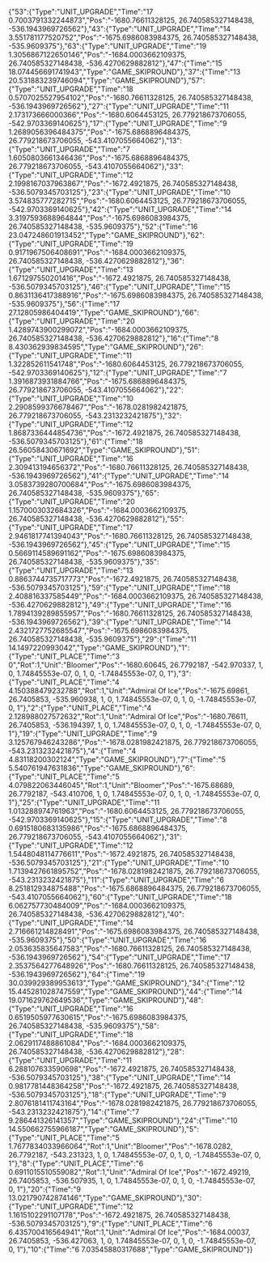{"53":{"Type":"UNIT_UPGRADE","Time":"17 0.7003791332244873","Pos":"-1680.76611328125, 26.740585327148438, -536.1943969726562"},"43":{"Type":"UNIT_UPGRADE","Time":"14 3.551781177520752","Pos":"-1675.6986083984375, 26.740585327148438, -535.9609375"},"63":{"Type":"UNIT_UPGRADE","Time":"19 1.3056867122650146","Pos":"-1684.0003662109375, 26.740585327148438, -536.4270629882812"},"47":{"Time":"15 18.074456691741943","Type":"GAME_SKIPROUND"},"37":{"Time":"13 20.531883239746094","Type":"GAME_SKIPROUND"},"57":{"Type":"UNIT_UPGRADE","Time":"18 0.5707025527954102","Pos":"-1680.76611328125, 26.740585327148438, -536.1943969726562"},"27":{"Type":"UNIT_UPGRADE","Time":"11 2.173173666000366","Pos":"-1680.6064453125, 26.779218673706055, -542.9703369140625"},"17":{"Type":"UNIT_UPGRADE","Time":"9 1.2689056396484375","Pos":"-1675.6868896484375, 26.779218673706055, -543.4107055664062"},"13":{"Type":"UNIT_UPGRADE","Time":"7 1.6050803661346436","Pos":"-1675.6868896484375, 26.779218673706055, -543.4107055664062"},"33":{"Type":"UNIT_UPGRADE","Time":"12 2.1998167037963867","Pos":"-1672.4921875, 26.740585327148438, -536.5079345703125"},"23":{"Type":"UNIT_UPGRADE","Time":"10 3.574835777282715","Pos":"-1680.6064453125, 26.779218673706055, -542.9703369140625"},"42":{"Type":"UNIT_UPGRADE","Time":"14 3.3197593688964844","Pos":"-1675.6986083984375, 26.740585327148438, -535.9609375"},"52":{"Time":"16 23.047248601913452","Type":"GAME_SKIPROUND"},"62":{"Type":"UNIT_UPGRADE","Time":"19 0.9171967506408691","Pos":"-1684.0003662109375, 26.740585327148438, -536.4270629882812"},"36":{"Type":"UNIT_UPGRADE","Time":"13 1.671297550201416","Pos":"-1672.4921875, 26.740585327148438, -536.5079345703125"},"46":{"Type":"UNIT_UPGRADE","Time":"15 0.8631136417388916","Pos":"-1675.6986083984375, 26.740585327148438, -535.9609375"},"56":{"Time":"17 27.12805986404419","Type":"GAME_SKIPROUND"},"66":{"Type":"UNIT_UPGRADE","Time":"20 1.4289743900299072","Pos":"-1684.0003662109375, 26.740585327148438, -536.4270629882812"},"16":{"Time":"8 8.430362939834595","Type":"GAME_SKIPROUND"},"26":{"Type":"UNIT_UPGRADE","Time":"11 1.322852611541748","Pos":"-1680.6064453125, 26.779218673706055, -542.9703369140625"},"12":{"Type":"UNIT_UPGRADE","Time":"7 1.3916873931884766","Pos":"-1675.6868896484375, 26.779218673706055, -543.4107055664062"},"22":{"Type":"UNIT_UPGRADE","Time":"10 2.2908599376678467","Pos":"-1678.0281982421875, 26.779218673706055, -543.2313232421875"},"32":{"Type":"UNIT_UPGRADE","Time":"12 1.8687336444854736","Pos":"-1672.4921875, 26.740585327148438, -536.5079345703125"},"61":{"Time":"18 26.56058430671692","Type":"GAME_SKIPROUND"},"51":{"Type":"UNIT_UPGRADE","Time":"16 2.309413194656372","Pos":"-1680.76611328125, 26.740585327148438, -536.1943969726562"},"41":{"Type":"UNIT_UPGRADE","Time":"14 3.0583739280700684","Pos":"-1675.6986083984375, 26.740585327148438, -535.9609375"},"65":{"Type":"UNIT_UPGRADE","Time":"20 1.1570003032684326","Pos":"-1684.0003662109375, 26.740585327148438, -536.4270629882812"},"55":{"Type":"UNIT_UPGRADE","Time":"17 2.9461817741394043","Pos":"-1680.76611328125, 26.740585327148438, -536.1943969726562"},"45":{"Type":"UNIT_UPGRADE","Time":"15 0.5669114589691162","Pos":"-1675.6986083984375, 26.740585327148438, -535.9609375"},"35":{"Type":"UNIT_UPGRADE","Time":"13 0.8863744735717773","Pos":"-1672.4921875, 26.740585327148438, -536.5079345703125"},"59":{"Type":"UNIT_UPGRADE","Time":"18 2.408816337585449","Pos":"-1684.0003662109375, 26.740585327148438, -536.4270629882812"},"49":{"Type":"UNIT_UPGRADE","Time":"16 1.7894139289855957","Pos":"-1680.76611328125, 26.740585327148438, -536.1943969726562"},"39":{"Type":"UNIT_UPGRADE","Time":"14 2.4321727752685547","Pos":"-1675.6986083984375, 26.740585327148438, -535.9609375"},"29":{"Time":"11 14.1497220993042","Type":"GAME_SKIPROUND"},"1":{"Type":"UNIT_PLACE","Time":"3 0","Rot":1,"Unit":"Bloomer","Pos":"-1680.60645, 26.7792187, -542.970337, 1, 0, 1.74845553e-07, 0, 1, 0, -1.74845553e-07, 0, 1"},"3":{"Type":"UNIT_PLACE","Time":"4 4.150388479232788","Rot":1,"Unit":"Admiral Of Ice","Pos":"-1675.69861, 26.7405853, -535.960938, 1, 0, 1.74845553e-07, 0, 1, 0, -1.74845553e-07, 0, 1"},"2":{"Type":"UNIT_PLACE","Time":"4 2.128988027572632","Rot":1,"Unit":"Admiral Of Ice","Pos":"-1680.76611, 26.7405853, -536.194397, 1, 0, 1.74845553e-07, 0, 1, 0, -1.74845553e-07, 0, 1"},"19":{"Type":"UNIT_UPGRADE","Time":"9 3.125767946243286","Pos":"-1678.0281982421875, 26.779218673706055, -543.2313232421875"},"4":{"Time":"4 4.83118200302124","Type":"GAME_SKIPROUND"},"7":{"Time":"5 5.540761947631836","Type":"GAME_SKIPROUND"},"6":{"Type":"UNIT_PLACE","Time":"5 4.079822063446045","Rot":1,"Unit":"Bloomer","Pos":"-1675.68689, 26.7792187, -543.410706, 1, 0, 1.74845553e-07, 0, 1, 0, -1.74845553e-07, 0, 1"},"25":{"Type":"UNIT_UPGRADE","Time":"11 1.013288974761963","Pos":"-1680.6064453125, 26.779218673706055, -542.9703369140625"},"15":{"Type":"UNIT_UPGRADE","Time":"8 0.6915180683135986","Pos":"-1675.6868896484375, 26.779218673706055, -543.4107055664062"},"31":{"Type":"UNIT_UPGRADE","Time":"12 1.5448048114776611","Pos":"-1672.4921875, 26.740585327148438, -536.5079345703125"},"21":{"Type":"UNIT_UPGRADE","Time":"10 1.7139427661895752","Pos":"-1678.0281982421875, 26.779218673706055, -543.2313232421875"},"11":{"Type":"UNIT_UPGRADE","Time":"6 8.251812934875488","Pos":"-1675.6868896484375, 26.779218673706055, -543.4107055664062"},"60":{"Type":"UNIT_UPGRADE","Time":"18 6.062757730484009","Pos":"-1684.0003662109375, 26.740585327148438, -536.4270629882812"},"40":{"Type":"UNIT_UPGRADE","Time":"14 2.716661214828491","Pos":"-1675.6986083984375, 26.740585327148438, -535.9609375"},"50":{"Type":"UNIT_UPGRADE","Time":"16 2.053635835647583","Pos":"-1680.76611328125, 26.740585327148438, -536.1943969726562"},"54":{"Type":"UNIT_UPGRADE","Time":"17 2.3537564277648926","Pos":"-1680.76611328125, 26.740585327148438, -536.1943969726562"},"64":{"Time":"19 30.039929389953613","Type":"GAME_SKIPROUND"},"34":{"Time":"12 15.445281028747559","Type":"GAME_SKIPROUND"},"44":{"Time":"14 19.071629762649536","Type":"GAME_SKIPROUND"},"48":{"Type":"UNIT_UPGRADE","Time":"16 0.6519505977630615","Pos":"-1675.6986083984375, 26.740585327148438, -535.9609375"},"58":{"Type":"UNIT_UPGRADE","Time":"18 2.0629117488861084","Pos":"-1684.0003662109375, 26.740585327148438, -536.4270629882812"},"28":{"Type":"UNIT_UPGRADE","Time":"11 6.288107633590698","Pos":"-1672.4921875, 26.740585327148438, -536.5079345703125"},"38":{"Type":"UNIT_UPGRADE","Time":"14 0.9817781448364258","Pos":"-1672.4921875, 26.740585327148438, -536.5079345703125"},"18":{"Type":"UNIT_UPGRADE","Time":"9 2.8076181411743164","Pos":"-1678.0281982421875, 26.779218673706055, -543.2313232421875"},"14":{"Time":"7 9.286441326141357","Type":"GAME_SKIPROUND"},"24":{"Time":"10 14.550662755966187","Type":"GAME_SKIPROUND"},"5":{"Type":"UNIT_PLACE","Time":"5 1.7677834033966064","Rot":1,"Unit":"Bloomer","Pos":"-1678.0282, 26.7792187, -543.231323, 1, 0, 1.74845553e-07, 0, 1, 0, -1.74845553e-07, 0, 1"},"8":{"Type":"UNIT_PLACE","Time":"6 0.6911015510559082","Rot":1,"Unit":"Admiral Of Ice","Pos":"-1672.49219, 26.7405853, -536.507935, 1, 0, 1.74845553e-07, 0, 1, 0, -1.74845553e-07, 0, 1"},"20":{"Time":"9 13.021790742874146","Type":"GAME_SKIPROUND"},"30":{"Type":"UNIT_UPGRADE","Time":"12 1.1615102291107178","Pos":"-1672.4921875, 26.740585327148438, -536.5079345703125"},"9":{"Type":"UNIT_PLACE","Time":"6 6.435700416564941","Rot":1,"Unit":"Admiral Of Ice","Pos":"-1684.00037, 26.7405853, -536.427063, 1, 0, 1.74845553e-07, 0, 1, 0, -1.74845553e-07, 0, 1"},"10":{"Time":"6 7.03545880317688","Type":"GAME_SKIPROUND"}}
